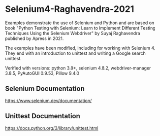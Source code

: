 # Selenium4-Raghavendra-2021

Examples demonstrate the use of Selenium and Python and are based on book "Python Testing with Selenium: Learn to Implement Different Testing Techniques Using the Selenium Webdriver" by Suyaj Raghavendra published by Apress in 2021.

The examples have been modified, including for working with Selenium 4. They end with an introduction to unittest and writing a Google search unittest.

Verified with versions: python 3.8+, selenium 4.8.2, webdriver-manager 3.8.5, PyAutoGUI 0.9.53, Pillow 9.4.0

## Selenium Documentation 

https://www.selenium.dev/documentation/

## Unittest Documentation

https://docs.python.org/3/library/unittest.html
